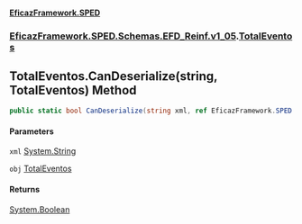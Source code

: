 #### [EficazFramework.SPED](EficazFrameworkSPED.md 'EficazFramework SPED')
### [EficazFramework.SPED.Schemas.EFD_Reinf.v1_05](EficazFramework.SPED.Schemas.EFD_Reinf.v1_05.md 'EficazFramework.SPED.Schemas.EFD_Reinf.v1_05').[TotalEventos](EficazFramework.SPED.Schemas.EFD_Reinf.v1_05/TotalEventos.md 'EficazFramework.SPED.Schemas.EFD_Reinf.v1_05.TotalEventos')

## TotalEventos.CanDeserialize(string, TotalEventos) Method

```csharp
public static bool CanDeserialize(string xml, ref EficazFramework.SPED.Schemas.EFD_Reinf.v1_05.TotalEventos obj);
```
#### Parameters

<a name='EficazFramework.SPED.Schemas.EFD_Reinf.v1_05.TotalEventos.CanDeserialize(string,EficazFramework.SPED.Schemas.EFD_Reinf.v1_05.TotalEventos).xml'></a>

`xml` [System.String](https://docs.microsoft.com/en-us/dotnet/api/System.String 'System.String')

<a name='EficazFramework.SPED.Schemas.EFD_Reinf.v1_05.TotalEventos.CanDeserialize(string,EficazFramework.SPED.Schemas.EFD_Reinf.v1_05.TotalEventos).obj'></a>

`obj` [TotalEventos](EficazFramework.SPED.Schemas.EFD_Reinf.v1_05/TotalEventos.md 'EficazFramework.SPED.Schemas.EFD_Reinf.v1_05.TotalEventos')

#### Returns
[System.Boolean](https://docs.microsoft.com/en-us/dotnet/api/System.Boolean 'System.Boolean')